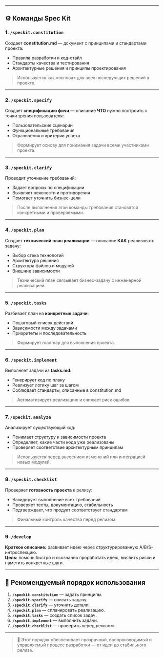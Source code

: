 
---

## ⚙️ Команды Spec Kit

### 1. `/speckit.constitution`
Создает **constitution.md** — документ с принципами и стандартами проекта:
- Правила разработки и код-стайл  
- Стандарты качества и тестирования  
- Архитектурные решения и принципы проектирования  

> Используется как «основа» для всех последующих решений в проекте.

---

### 2. `/speckit.specify`
Создает **спецификацию фичи** — описание **ЧТО** нужно построить с точки зрения пользователя:
- Пользовательские сценарии  
- Функциональные требования  
- Ограничения и критерии успеха  

> Формирует основу для понимания задачи всеми участниками проекта.

---

### 3. `/speckit.clarify`
Проводит уточнение требований:
- Задает вопросы по спецификации  
- Выявляет неясности и противоречия  
- Помогает уточнить бизнес-цели  

> После выполнения этой команды требования становятся конкретными и проверяемыми.

---

### 4. `/speckit.plan`
Создает **технический план реализации** — описание **КАК** реализовать задачу:
- Выбор стека технологий  
- Архитектура решения  
- Структура файлов и модулей  
- Внешние зависимости  

> Технический план связывает бизнес-задачу с инженерной реализацией.

---

### 5. `/speckit.tasks`
Разбивает план на **конкретные задачи**:
- Пошаговый список действий  
- Зависимости между задачами  
- Приоритеты и последовательность  

> Формирует roadmap для выполнения проекта.

---

### 6. `/speckit.implement`
Выполняет задачи из **tasks.md**:
- Генерирует код по плану  
- Реализует логику шаг за шагом  
- Соблюдает стандарты, описанные в constitution.md  

> Автоматизирует реализацию и снижает риск ошибок.

---

### 7. `/speckit.analyze`
Анализирует существующий код:
- Понимает структуру и зависимости проекта  
- Определяет, какие части кода уже реализованы  
- Проверяет соответствие архитектурным принципам  

> Используется перед внесением изменений или интеграцией новых модулей.

---

### 8. `/speckit.checklist`
Проверяет **готовность проекта** к релизу:
- Валидирует выполнение всех требований  
- Проверяет тесты, документацию, стабильность  
- Подтверждает, что продукт соответствует стандартам  

> Финальный контроль качества перед релизом.

---

### 9. `/develop`
**Краткое описание:** развивает идею через структурированную A/B/S-интроспекцию.  
**Цель:** помочь быстро и осознанно проработать идею, выявить риски и наметить конкретные шаги.

---

## 🔁 Рекомендуемый порядок использования

1. **`/speckit.constitution`** — задать принципы.  
2. **`/speckit.specify`** — описать задачу.  
3. **`/speckit.clarify`** — уточнить детали.  
4. **`/speckit.plan`** — спланировать реализацию.  
5. **`/speckit.tasks`** — создать список задач.  
6. **`/speckit.implement`** — выполнить задачи.  
7. **`/speckit.checklist`** — проверить перед релизом.

---

> 📄 Этот порядок обеспечивает прозрачный, воспроизводимый и управляемый процесс разработки — от идеи до стабильного релиза.
